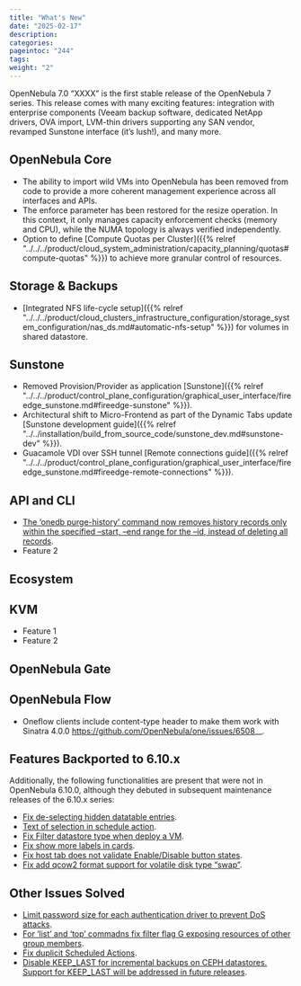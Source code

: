 ```yaml
---
title: "What's New"
date: "2025-02-17"
description:
categories:
pageintoc: "244"
tags:
weight: "2"
---
```


<a id="whats-new"></a>

<!--# What’s New in 7.0 -->

OpenNebula 7.0 “XXXX” is the first stable release of the OpenNebula 7 series. This release comes with many exciting features: integration with enterprise components (Veeam backup software, dedicated NetApp drivers, OVA import, LVM-thin drivers supporting any SAN vendor, revamped Sunstone interface (it’s lush!), and many more.

## OpenNebula Core

- The ability to import wild VMs into OpenNebula has been removed from code to provide a more coherent management experience across all interfaces and APIs.
- The enforce parameter has been restored for the resize operation. In this context, it only manages capacity enforcement checks (memory and CPU), while the NUMA topology is always verified independently.
- Option to define [Compute Quotas per Cluster]({{% relref "../../../product/cloud_system_administration/capacity_planning/quotas#compute-quotas" %}}) to achieve more granular control of resources.

## Storage & Backups

- [Integrated NFS life-cycle setup]({{% relref "../../../product/cloud_clusters_infrastructure_configuration/storage_system_configuration/nas_ds.md#automatic-nfs-setup" %}}) for volumes in shared datastore.

## Sunstone

- Removed Provision/Provider as application [Sunstone]({{% relref "../../../product/control_plane_configuration/graphical_user_interface/fireedge_sunstone.md#fireedge-sunstone" %}}).
- Architectural shift to Micro-Frontend as part of the Dynamic Tabs update [Sunstone development guide]({{% relref "../../installation/build_from_source_code/sunstone_dev.md#sunstone-dev" %}}).
- Guacamole VDI over SSH tunnel [Remote connections guide]({{% relref "../../../product/control_plane_configuration/graphical_user_interface/fireedge_sunstone.md#fireedge-remote-connections" %}}).

## API and CLI

- [The ‘onedb purge-history’ command now removes history records only within the specified –start, –end range for the –id, instead of deleting all records](https://github.com/OpenNebula/one/issues/6699).
- Feature 2

## Ecosystem

<!-- - [OVA import]({{ "../../marketplace/ova_management/import_ova#import-ova" }}), a new CLI command, oneswap, allows to ingest VMs in OVA format that can be exported directly from VMware vCenter. Stay tuned for Sunstone support! -->

## KVM

- Feature 1
- Feature 2

## OpenNebula Gate

## OpenNebula Flow

- Oneflow clients include content-type header to make them work with Sinatra 4.0.0 <https://github.com/OpenNebula/one/issues/6508>_\_.

## Features Backported to 6.10.x

Additionally, the following functionalities are present that were not in OpenNebula 6.10.0, although they debuted in subsequent maintenance releases of the 6.10.x series:

- [Fix de-selecting hidden datatable entries](https://github.com/OpenNebula/one/issues/6781).
- [Text of selection in schedule action](https://github.com/OpenNebula/one/issues/6410).
- [Fix Filter datastore type when deploy a VM](https://github.com/OpenNebula/one/issues/6927).
- [Fix show more labels in cards](https://github.com/OpenNebula/one/issues/6643).
- [Fix host tab does not validate Enable/Disable button states](https://github.com/OpenNebula/one/issues/6792).
- [Fix add qcow2 format support for volatile disk type “swap”](https://github.com/OpenNebula/one/issues/6622).

## Other Issues Solved

- [Limit password size for each authentication driver to prevent DoS attacks](https://github.com/OpenNebula/one/issues/6892).
- [For ‘list’ and ‘top’ commadns fix filter flag G exposing resources of other group members](https://github.com/OpenNebula/one/issues/6952).
- [Fix duplicit Scheduled Actions](https://github.com/OpenNebula/one/issues/6996).
- [Disable KEEP_LAST for incremental backups on CEPH datastores. Support for KEEP_LAST will be addressed in future releases](https://github.com/OpenNebula/one/issues/6857).
